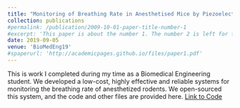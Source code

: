 ```yaml
---
title: "Monitoring of Breathing Rate in Anesthetised Mice by Piezoelectric-Transduction-based Pressure Sensing"
collection: publications
#permalink: /publication/2009-10-01-paper-title-number-1
#excerpt: 'This paper is about the number 1. The number 2 is left for future work.'
date: 2019-09-05
venue: 'BioMedEng19'
#spaperurl: 'http://academicpages.github.io/files/paper1.pdf'
---
```

This is work I completed during my time as a Biomedical Engineering student. We developed a low-cost, highly effective and reliable systems for monitoring the breathing rate of anesthetized rodents. We open-sourced this system, and the code and other files are provided here.
[Link to Code](https://github.com/proever)


